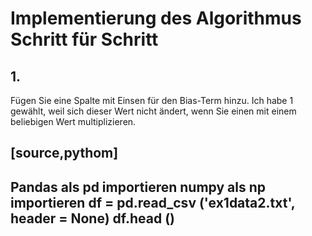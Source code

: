 # Implementierung des Algorithmus Schritt für Schritt
## 1.
Fügen Sie eine Spalte mit Einsen für den Bias-Term hinzu. Ich habe 1 gewählt, weil sich dieser Wert nicht ändert, wenn Sie einen mit einem beliebigen Wert multiplizieren.

[source,pythom]
----
Pandas als pd 
importieren numpy als np importieren
df = pd.read_csv ('ex1data2.txt', header = None) 
df.head ()
----
